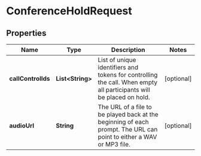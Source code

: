

# ConferenceHoldRequest

## Properties

Name | Type | Description | Notes
------------ | ------------- | ------------- | -------------
**callControlIds** | **List&lt;String&gt;** | List of unique identifiers and tokens for controlling the call. When empty all participants will be placed on hold. |  [optional]
**audioUrl** | **String** | The URL of a file to be played back at the beginning of each prompt. The URL can point to either a WAV or MP3 file. |  [optional]



